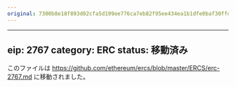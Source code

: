 ```yaml
---
original: 7300b8e18f893d02cfa5d199ee776ca7eb82f95ee434ea1b1dfe0baf30ffd847
---
```


---
eip: 2767
category: ERC
status: 移動済み
---

このファイルは https://github.com/ethereum/ercs/blob/master/ERCS/erc-2767.md に移動されました。